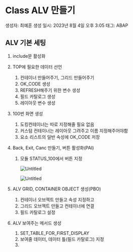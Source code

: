 # Class ALV 만들기

생성자: 최예훈
생성 일시: 2023년 8월 4일 오후 3:05
태그: ABAP

## ALV 기본 세팅

1. include문 활성화
2. TOP에 필요한 데이터 선언
    1. 컨테이너 만들어주기, 그리드 만들어주기
    2. OK_CODE 생성
    3. REFRESH해주기 위한 변수 생성
    4. 필드 카탈로그 생성
    5. 레이아웃 변수 생성
3. 100번 화면 생성
    1. 도킹컨테이너는 따로 지정해줄 필요 없음
    2. 커스텀 컨테이너는 레이아웃 그려주고 이름 지정해주어야함
    3. 요소 리스트의 일반 속성에 OK_CODE 저장
4. Back, Exit, Canc 만들기, 버튼 활성화(PAI)
    1. 모듈 STATUS_100에서 버튼 지정
        
        ![Untitled](Class%20ALV%20%E1%84%86%E1%85%A1%E1%86%AB%E1%84%83%E1%85%B3%E1%86%AF%E1%84%80%E1%85%B5%20a970a4693c2047469849745109444324/Untitled.png)
        
        ![Untitled](Class%20ALV%20%E1%84%86%E1%85%A1%E1%86%AB%E1%84%83%E1%85%B3%E1%86%AF%E1%84%80%E1%85%B5%20a970a4693c2047469849745109444324/Untitled%201.png)
        
5. ALV GRID, CONTAINER OBJECT 생성(PBO)
    1. 컨테이너 오브젝트 만들고 속성 지정하고
    2. 그리드 오브젝트 만들고 컨테이너에 연결
    3. 필드 카탈로그 설정
6. ALV 보여주는 메서드 생성
    1. SET_TABLE_FOR_FIRST_DISPLAY
    2. 보여줄 데이터, 데이터 틀(필드 카탈로그) 지정
    3.